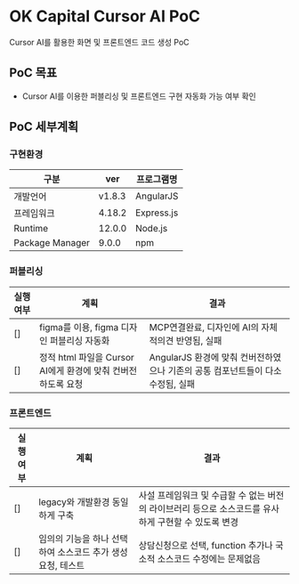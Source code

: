 # OK Capital Cursor AI PoC
Cursor AI를 활용한 화면 및 프론트엔드 코드 생성 PoC

## PoC 목표
* Cursor AI를 이용한 퍼블리싱 및 프론트엔드 구현 자동화 가능 여부 확인

## PoC 세부계획
### 구현환경
|구분|ver|프로그램명|
|---|---|---|
|개발언어|v1.8.3|AngularJS|
|프레임워크|4.18.2|Express.js|
|Runtime|12.0.0|Node.js|
|Package Manager|9.0.0|npm|

### 퍼블리싱
|실행여부|계획|결과|
|---|---|---|
|[]|figma를 이용, figma 디자인 퍼블리싱 자동화|MCP연결완료, 디자인에 AI의 자체적의견 반영됨, 실패|
|[]|정적 html 파일을 Cursor AI에게 환경에 맞춰 컨버전하도록 요청|AngularJS 환경에 맞춰 컨버전하였으나 기존의 공통 컴포넌트들이 다소 수정됨, 실패|

### 프론트엔드
|실행여부|계획|결과|
|---|---|---|
|[]|legacy와 개발환경 동일하게 구축|사설 프레임워크 및 수급할 수 없는 버전의 라이브러리 등으로 소스코드를 유사하게 구현할 수 있도록 변경|
|[]|임의의 기능을 하나 선택하여 소스코드 추가 생성 요청, 테스트|상담신청으로 선택, function 추가나 국소적 소스코드 수정에는 문제없음|
